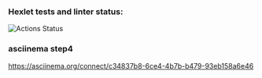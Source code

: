 ### Hexlet tests and linter status:
![Actions Status](/workflows/hexlet-check/badge.svg)

###  asciinema step4
https://asciinema.org/connect/c34837b8-6ce4-4b7b-b479-93eb158a6e46

